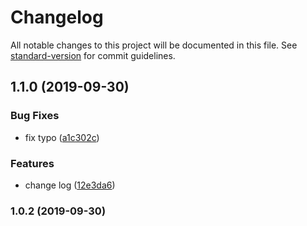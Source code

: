 # Changelog

All notable changes to this project will be documented in this file. See [standard-version](https://github.com/conventional-changelog/standard-version) for commit guidelines.

## 1.1.0 (2019-09-30)


### Bug Fixes

* fix typo ([a1c302c](https://github.com/shiba328/npm-study-hello-world/commit/a1c302c))


### Features

* change log ([12e3da6](https://github.com/shiba328/npm-study-hello-world/commit/12e3da6))

### 1.0.2 (2019-09-30)
